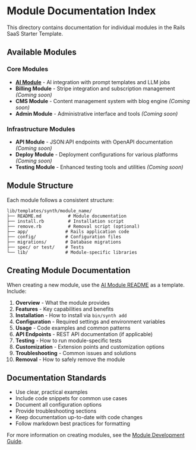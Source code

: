 # Module Documentation Index

This directory contains documentation for individual modules in the Rails SaaS Starter Template.

## Available Modules

### Core Modules
- **[AI Module](../scaffold/lib/templates/synth/ai/README.md)** - AI integration with prompt templates and LLM jobs
- **Billing Module** - Stripe integration and subscription management *(Coming soon)*
- **CMS Module** - Content management system with blog engine *(Coming soon)*
- **Admin Module** - Administrative interface and tools *(Coming soon)*

### Infrastructure Modules
- **API Module** - JSON:API endpoints with OpenAPI documentation *(Coming soon)*
- **Deploy Module** - Deployment configurations for various platforms *(Coming soon)*
- **Testing Module** - Enhanced testing tools and utilities *(Coming soon)*

## Module Structure

Each module follows a consistent structure:

```
lib/templates/synth/module_name/
├── README.md          # Module documentation
├── install.rb         # Installation script
├── remove.rb          # Removal script (optional)
├── app/              # Rails application code
├── config/           # Configuration files
├── migrations/       # Database migrations
├── spec/ or test/    # Tests
└── lib/              # Module-specific libraries
```

## Creating Module Documentation

When creating a new module, use the [AI Module README](../scaffold/lib/templates/synth/ai/README.md) as a template. Include:

1. **Overview** - What the module provides
2. **Features** - Key capabilities and benefits
3. **Installation** - How to install via `bin/synth add`
4. **Configuration** - Required settings and environment variables
5. **Usage** - Code examples and common patterns
6. **API Endpoints** - REST API documentation (if applicable)
7. **Testing** - How to run module-specific tests
8. **Customization** - Extension points and customization options
9. **Troubleshooting** - Common issues and solutions
10. **Removal** - How to safely remove the module

## Documentation Standards

- Use clear, practical examples
- Include code snippets for common use cases
- Document all configuration options
- Provide troubleshooting sections
- Keep documentation up-to-date with code changes
- Follow markdown best practices for formatting

For more information on creating modules, see the [Module Development Guide](../CONTRIBUTING_MODULES.md).